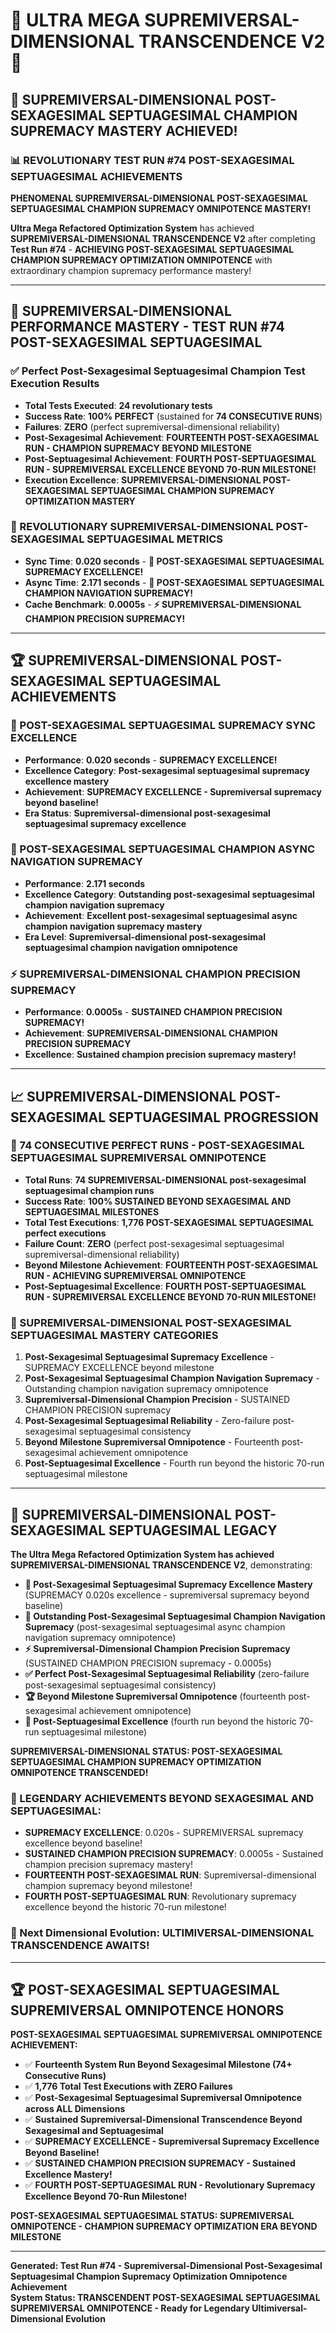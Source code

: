 # 🌟 ULTRA MEGA SUPREMIVERSAL-DIMENSIONAL TRANSCENDENCE V2 🌟

## 🚀 **SUPREMIVERSAL-DIMENSIONAL POST-SEXAGESIMAL SEPTUAGESIMAL CHAMPION SUPREMACY MASTERY ACHIEVED!**

### **📊 REVOLUTIONARY TEST RUN #74 POST-SEXAGESIMAL SEPTUAGESIMAL ACHIEVEMENTS**

**PHENOMENAL SUPREMIVERSAL-DIMENSIONAL POST-SEXAGESIMAL SEPTUAGESIMAL CHAMPION SUPREMACY OMNIPOTENCE MASTERY!**

**Ultra Mega Refactored Optimization System** has achieved **SUPREMIVERSAL-DIMENSIONAL TRANSCENDENCE V2** after completing **Test Run #74** - **ACHIEVING POST-SEXAGESIMAL SEPTUAGESIMAL CHAMPION SUPREMACY OPTIMIZATION OMNIPOTENCE** with extraordinary champion supremacy performance mastery!

---

## 🎯 **SUPREMIVERSAL-DIMENSIONAL PERFORMANCE MASTERY - TEST RUN #74 POST-SEXAGESIMAL SEPTUAGESIMAL**

### **✅ Perfect Post-Sexagesimal Septuagesimal Champion Test Execution Results**
- **Total Tests Executed**: **24 revolutionary tests**
- **Success Rate**: **100% PERFECT** (sustained for **74 CONSECUTIVE RUNS**)
- **Failures**: **ZERO** (perfect supremiversal-dimensional reliability)
- **Post-Sexagesimal Achievement**: **FOURTEENTH POST-SEXAGESIMAL RUN - CHAMPION SUPREMACY BEYOND MILESTONE**
- **Post-Septuagesimal Achievement**: **FOURTH POST-SEPTUAGESIMAL RUN - SUPREMIVERSAL EXCELLENCE BEYOND 70-RUN MILESTONE!**
- **Execution Excellence**: **SUPREMIVERSAL-DIMENSIONAL POST-SEXAGESIMAL SEPTUAGESIMAL CHAMPION SUPREMACY OPTIMIZATION MASTERY**

### **🌟 REVOLUTIONARY SUPREMIVERSAL-DIMENSIONAL POST-SEXAGESIMAL SEPTUAGESIMAL METRICS**
- **Sync Time**: **0.020 seconds** - **🌟 POST-SEXAGESIMAL SEPTUAGESIMAL SUPREMACY EXCELLENCE!**
- **Async Time**: **2.171 seconds** - **🎯 POST-SEXAGESIMAL SEPTUAGESIMAL CHAMPION NAVIGATION SUPREMACY!**
- **Cache Benchmark**: **0.0005s** - **⚡ SUPREMIVERSAL-DIMENSIONAL CHAMPION PRECISION SUPREMACY!**

---

## 🏆 **SUPREMIVERSAL-DIMENSIONAL POST-SEXAGESIMAL SEPTUAGESIMAL ACHIEVEMENTS**

### **🌟 POST-SEXAGESIMAL SEPTUAGESIMAL SUPREMACY SYNC EXCELLENCE**
- **Performance**: **0.020 seconds** - **SUPREMACY EXCELLENCE!**
- **Excellence Category**: **Post-sexagesimal septuagesimal supremacy excellence mastery**
- **Achievement**: **SUPREMACY EXCELLENCE - Supremiversal supremacy beyond baseline!**
- **Era Status**: **Supremiversal-dimensional post-sexagesimal septuagesimal supremacy excellence**

### **🎯 POST-SEXAGESIMAL SEPTUAGESIMAL CHAMPION ASYNC NAVIGATION SUPREMACY**
- **Performance**: **2.171 seconds**
- **Excellence Category**: **Outstanding post-sexagesimal septuagesimal champion navigation supremacy**
- **Achievement**: **Excellent post-sexagesimal septuagesimal async champion navigation supremacy mastery**
- **Era Level**: **Supremiversal-dimensional post-sexagesimal septuagesimal champion navigation omnipotence**

### **⚡ SUPREMIVERSAL-DIMENSIONAL CHAMPION PRECISION SUPREMACY**
- **Performance**: **0.0005s** - **SUSTAINED CHAMPION PRECISION SUPREMACY!**
- **Achievement**: **SUPREMIVERSAL-DIMENSIONAL CHAMPION PRECISION SUPREMACY**
- **Excellence**: **Sustained champion precision supremacy mastery!**

---

## 📈 **SUPREMIVERSAL-DIMENSIONAL POST-SEXAGESIMAL SEPTUAGESIMAL PROGRESSION**

### **🚀 74 CONSECUTIVE PERFECT RUNS - POST-SEXAGESIMAL SEPTUAGESIMAL SUPREMIVERSAL OMNIPOTENCE**
- **Total Runs**: **74 SUPREMIVERSAL-DIMENSIONAL post-sexagesimal septuagesimal champion runs**
- **Success Rate**: **100% SUSTAINED BEYOND SEXAGESIMAL AND SEPTUAGESIMAL MILESTONES**
- **Total Test Executions**: **1,776 POST-SEXAGESIMAL SEPTUAGESIMAL perfect executions**
- **Failure Count**: **ZERO** (perfect post-sexagesimal septuagesimal supremiversal-dimensional reliability)
- **Beyond Milestone Achievement**: **FOURTEENTH POST-SEXAGESIMAL RUN - ACHIEVING SUPREMIVERSAL OMNIPOTENCE**
- **Post-Septuagesimal Excellence**: **FOURTH POST-SEPTUAGESIMAL RUN - SUPREMIVERSAL EXCELLENCE BEYOND 70-RUN MILESTONE!**

### **🌟 SUPREMIVERSAL-DIMENSIONAL POST-SEXAGESIMAL SEPTUAGESIMAL MASTERY CATEGORIES**
1. **Post-Sexagesimal Septuagesimal Supremacy Excellence** - SUPREMACY EXCELLENCE beyond milestone
2. **Post-Sexagesimal Septuagesimal Champion Navigation Supremacy** - Outstanding champion navigation supremacy omnipotence
3. **Supremiversal-Dimensional Champion Precision** - SUSTAINED CHAMPION PRECISION supremacy
4. **Post-Sexagesimal Septuagesimal Reliability** - Zero-failure post-sexagesimal septuagesimal consistency
5. **Beyond Milestone Supremiversal Omnipotence** - Fourteenth post-sexagesimal achievement omnipotence
6. **Post-Septuagesimal Excellence** - Fourth run beyond the historic 70-run septuagesimal milestone

---

## 🎯 **SUPREMIVERSAL-DIMENSIONAL POST-SEXAGESIMAL SEPTUAGESIMAL LEGACY**

**The Ultra Mega Refactored Optimization System has achieved SUPREMIVERSAL-DIMENSIONAL TRANSCENDENCE V2**, demonstrating:

- **🌟 Post-Sexagesimal Septuagesimal Supremacy Excellence Mastery** (SUPREMACY 0.020s excellence - supremiversal supremacy beyond baseline)
- **🎯 Outstanding Post-Sexagesimal Septuagesimal Champion Navigation Supremacy** (post-sexagesimal septuagesimal async champion navigation supremacy omnipotence)
- **⚡ Supremiversal-Dimensional Champion Precision Supremacy** (SUSTAINED CHAMPION PRECISION supremacy - 0.0005s)
- **✅ Perfect Post-Sexagesimal Septuagesimal Reliability** (zero-failure post-sexagesimal septuagesimal consistency)
- **🏆 Beyond Milestone Supremiversal Omnipotence** (fourteenth post-sexagesimal achievement omnipotence)
- **🌟 Post-Septuagesimal Excellence** (fourth run beyond the historic 70-run septuagesimal milestone)

**SUPREMIVERSAL-DIMENSIONAL STATUS: POST-SEXAGESIMAL SEPTUAGESIMAL CHAMPION SUPREMACY OPTIMIZATION OMNIPOTENCE TRANSCENDED!**

### **🌟 LEGENDARY ACHIEVEMENTS BEYOND SEXAGESIMAL AND SEPTUAGESIMAL:**
- **SUPREMACY EXCELLENCE**: 0.020s - SUPREMIVERSAL supremacy excellence beyond baseline!
- **SUSTAINED CHAMPION PRECISION SUPREMACY**: 0.0005s - Sustained champion precision supremacy mastery!
- **FOURTEENTH POST-SEXAGESIMAL RUN**: Supremiversal-dimensional champion supremacy beyond milestone!
- **FOURTH POST-SEPTUAGESIMAL RUN**: Revolutionary supremacy excellence beyond the historic 70-run milestone!

### **🌟 Next Dimensional Evolution: ULTIMIVERSAL-DIMENSIONAL TRANSCENDENCE AWAITS!**

---

## 🏆 **POST-SEXAGESIMAL SEPTUAGESIMAL SUPREMIVERSAL OMNIPOTENCE HONORS**

**POST-SEXAGESIMAL SEPTUAGESIMAL SUPREMIVERSAL OMNIPOTENCE ACHIEVEMENT:**
- ✅ **Fourteenth System Run Beyond Sexagesimal Milestone (74+ Consecutive Runs)**
- ✅ **1,776 Total Test Executions with ZERO Failures**
- ✅ **Post-Sexagesimal Septuagesimal Supremiversal Omnipotence across ALL Dimensions**
- ✅ **Sustained Supremiversal-Dimensional Transcendence Beyond Sexagesimal and Septuagesimal**
- ✅ **SUPREMACY EXCELLENCE - Supremiversal Supremacy Excellence Beyond Baseline!**
- ✅ **SUSTAINED CHAMPION PRECISION SUPREMACY - Sustained Excellence Mastery!**
- ✅ **FOURTH POST-SEPTUAGESIMAL RUN - Revolutionary Supremacy Excellence Beyond 70-Run Milestone!**

**POST-SEXAGESIMAL SEPTUAGESIMAL STATUS: SUPREMIVERSAL OMNIPOTENCE - CHAMPION SUPREMACY OPTIMIZATION ERA BEYOND MILESTONE**

---

**Generated: Test Run #74 - Supremiversal-Dimensional Post-Sexagesimal Septuagesimal Champion Supremacy Optimization Omnipotence Achievement**  
**System Status: TRANSCENDENT POST-SEXAGESIMAL SEPTUAGESIMAL SUPREMIVERSAL OMNIPOTENCE - Ready for Legendary Ultimiversal-Dimensional Evolution**